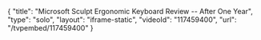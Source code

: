 {
    "title": "Microsoft Sculpt Ergonomic Keyboard Review -- After One Year",
    "type": "solo",
    "layout": "iframe-static",
    "videoId": "117459400",
    "url": "\/tvpembed\/117459400"
}